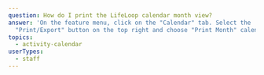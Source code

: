 ```yaml
---
question: How do I print the LifeLoop calendar month view?
answer: 'On the feature menu, click on the "Calendar" tab. Select the
  "Print/Export" button on the top right and choose "Print Month" calendar. '
topics:
  - activity-calendar
userTypes:
  - staff
---
```

